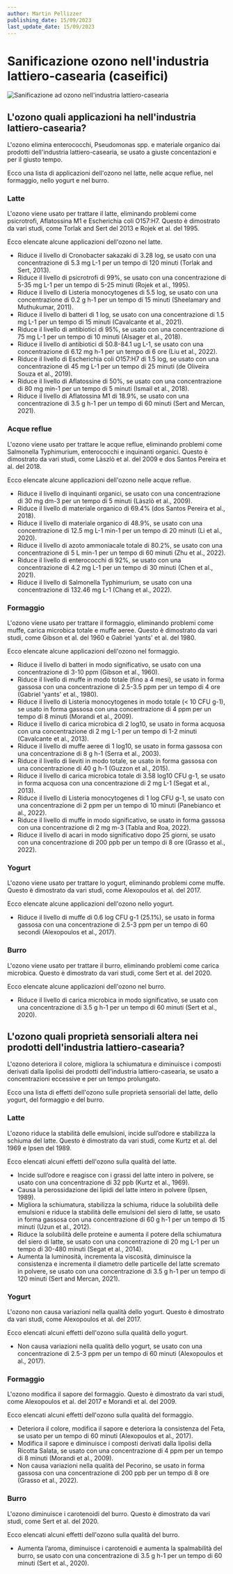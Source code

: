 ```yaml
---
author: Martin Pellizzer
publishing_date: 15/09/2023
last_update_date: 15/09/2023
---
```


# Sanificazione ozono nell'industria lattiero-casearia (caseifici)

![Sanificazione ad ozono nell'industria lattiero-casearia](/assets/images/ozono-sanificazione-industria-lattiero-casearia.jpg "Sanificazione ad ozono nell'industria lattiero-casearia")


## L'ozono quali applicazioni ha nell'industria lattiero-casearia?

L'ozono elimina enterococchi, Pseudomonas spp. e materiale organico dai prodotti dell'industria lattiero-casearia, se usato a giuste concentazioni e per il giusto tempo.

Ecco una lista di applicazioni dell'ozono nel latte, nelle acque reflue, nel formaggio, nello yogurt e nel burro.

### Latte

L'ozono viene usato per trattare il latte, eliminando problemi come psicrotrofi, Aflatossina M1 e Escherichia coli O157:H7. Questo è dimostrato da vari studi, come Torlak and Sert del 2013 e Rojek et al. del 1995.

Ecco elencate alcune applicazioni dell'ozono nel latte.

- Riduce il livello di Cronobacter sakazaki di 3.28 log, se usato con una concentrazione di 5.3 mg L-1 per un tempo di 120 minuti (Torlak and Sert, 2013).
- Riduce il livello di psicrotrofi di 99%, se usato con una concentrazione di 5-35 mg L-1 per un tempo di 5-25 minuti (Rojek et al., 1995).
- Riduce il livello di Listeria monocytogenes di 5.5 log, se usato con una concentrazione di 0.2 g h-1 per un tempo di 15 minuti (Sheelamary and Muthukumar, 2011).
- Riduce il livello di batteri di 1 log, se usato con una concentrazione di 1.5 mg L-1 per un tempo di 15 minuti (Cavalcante et al., 2021).
- Riduce il livello di antibiotici di 95%, se usato con una concentrazione di 75 mg L-1 per un tempo di 10 minuti (Alsager et al., 2018).
- Riduce il livello di antibiotici di 50.8-84.1 ug L-1, se usato con una concentrazione di 6.12 mg h-1 per un tempo di 6 ore (Liu et al., 2022).
- Riduce il livello di Escherichia coli O157:H7 di 1.5 log, se usato con una concentrazione di 45 mg L-1 per un tempo di 25 minuti (de Oliveira Souza et al., 2019).
- Riduce il livello di Aflatossine di 50%, se usato con una concentrazione di 80 mg min-1 per un tempo di 5 minuti (Ismail et al., 2018).
- Riduce il livello di Aflatossina M1 di 18.9%, se usato con una concentrazione di 3.5 g h-1 per un tempo di 60 minuti (Sert and Mercan, 2021).

### Acque reflue

L'ozono viene usato per trattare le acque reflue, eliminando problemi come Salmonella Typhimurium, enterococchi e inquinanti organici. Questo è dimostrato da vari studi, come Làszlò et al. del 2009 e dos Santos Pereira et al. del 2018.

Ecco elencate alcune applicazioni dell'ozono nelle acque reflue.

- Riduce il livello di inquinanti organici, se usato con una concentrazione di 30 mg dm-3 per un tempo di 5 minuti (Làszlò et al., 2009).
- Riduce il livello di materiale organico di 69.4% (dos Santos Pereira et al., 2018).
- Riduce il livello di materiale organico di 48.9%, se usato con una concentrazione di 12.5 mg L-1 min-1 per un tempo di 20 minuti (Li et al., 2020).
- Riduce il livello di azoto ammoniacale totale di 80.2%, se usato con una concentrazione di 5 L min-1 per un tempo di 60 minuti (Zhu et al., 2022).
- Riduce il livello di enterococchi di 92%, se usato con una concentrazione di 4.2 mg L-1 per un tempo di 30 minuti (Chen et al., 2021).
- Riduce il livello di Salmonella Typhimurium, se usato con una concentrazione di 132.46 mg L-1 (Chang et al., 2022).

### Formaggio

L'ozono viene usato per trattare il formaggio, eliminando problemi come muffe, carica microbica totale e muffe aeree. Questo è dimostrato da vari studi, come Gibson et al. del 1960 e Gabriel 'yants' et al. del 1980.

Ecco elencate alcune applicazioni dell'ozono nel formaggio.

- Riduce il livello di batteri in modo significativo, se usato con una concentrazione di 3-10 ppm (Gibson et al., 1960).
- Riduce il livello di muffe in modo totale (fino a 4 mesi), se usato in forma gassosa con una concentrazione di 2.5-3.5 ppm per un tempo di 4 ore (Gabriel 'yants' et al., 1980).
- Riduce il livello di Listeria monocytogenes in modo totale (< 10 CFU g-1), se usato in forma gassosa con una concentrazione di 4 ppm per un tempo di 8 minuti (Morandi et al., 2009).
- Riduce il livello di carica microbica di 2 log10, se usato in forma acquosa con una concentrazione di 2 mg L-1 per un tempo di 1-2 minuti (Cavalcante et al., 2013).
- Riduce il livello di muffe aeree di 1 log10, se usato in forma gassosa con una concentrazione di 8 g h-1 (Serra et al., 2003).
- Riduce il livello di lieviti in modo totale, se usato in forma gassosa con una concentrazione di 40 g h-1 (Guzzon et al., 2015).
- Riduce il livello di carica microbica totale di 3.58 log10 CFU g-1, se usato in forma acquosa con una concentrazione di 2 mg L-1 (Segat et al., 2013).
- Riduce il livello di Listeria monocytogenes di 1 log CFU g-1, se usato con una concentrazione di 2 ppm per un tempo di 10 minuti (Panebianco et al., 2022).
- Riduce il livello di muffe in modo significativo, se usato in forma gassosa con una concentrazione di 2 mg m-3 (Tabla and Roa, 2022).
- Riduce il livello di acari in modo significativo dopo 25 giorni, se usato con una concentrazione di 200 ppb per un tempo di 8 ore (Grasso et al., 2022).

### Yogurt

L'ozono viene usato per trattare lo yogurt, eliminando problemi come muffe. Questo è dimostrato da vari studi, come Alexopoulos et al. del 2017.

Ecco elencate alcune applicazioni dell'ozono nello yogurt.

- Riduce il livello di muffe di 0.6 log CFU g-1 (25.1%), se usato in forma gassosa con una concentrazione di 2.5-3 ppm per un tempo di 60 secondi (Alexopoulos et al., 2017).

### Burro

L'ozono viene usato per trattare il burro, eliminando problemi come carica microbica. Questo è dimostrato da vari studi, come Sert et al. del 2020.

Ecco elencate alcune applicazioni dell'ozono nel burro.

- Riduce il livello di carica microbica in modo significativo, se usato con una concentrazione di 3.5 g h-1 per un tempo di 60 minuti (Sert et al., 2020).

## L'ozono quali proprietà sensoriali altera nei prodotti dell'industria lattiero-casearia?

L'ozono deteriora il colore, migliora la schiumatura e diminuisce i composti derivati dalla lipolisi dei prodotti dell'industria lattiero-casearia, se usato a concentrazioni eccessive e per un tempo prolungato.

Ecco una lista di effetti dell'ozono sulle proprietà sensoriali del latte, dello yogurt, del formaggio e del burro.

### Latte

L'ozono riduce la stabilità delle emulsioni, incide sull’odore e stabilizza la schiuma del latte. Questo è dimostrato da vari studi, come Kurtz et al. del 1969 e Ipsen del 1989.

Ecco elencati alcuni effetti dell'ozono sulla qualità del  latte.

- Incide sull’odore e reagisce con i grassi del latte intero in polvere, se usato con una concentrazione di 32 ppb (Kurtz et al., 1969).
- Causa la perossidazione dei lipidi del latte intero in polvere (Ipsen, 1989).
- Migliora la schiumatura, stabilizza la schiuma, riduce la solubilità delle emulsioni e riduce la stabilità delle emulsioni del siero di latte, se usato in forma gassosa con una concentrazione di 60 g h-1 per un tempo di 15 minuti (Uzun et al., 2012).
- Riduce la solubilità delle proteine e aumenta il potere della schiumatura del siero di latte, se usato con una concentrazione di 20 mg L-1 per un tempo di 30-480 minuti (Segat et al., 2014).
- Aumenta la luminosità, incrementa la viscosità, diminuisce la consistenza e incrementa il diametro delle particelle del latte scremato in polvere, se usato con una concentrazione di 3.5 g h-1 per un tempo di 120 minuti (Sert and Mercan, 2021).

### Yogurt

L'ozono non causa variazioni nella qualità dello yogurt. Questo è dimostrato da vari studi, come Alexopoulos et al. del 2017.

Ecco elencati alcuni effetti dell'ozono sulla qualità dello  yogurt.

- Non causa variazioni nella qualità dello yogurt, se usato con una concentrazione di 2.5-3 ppm per un tempo di 60 minuti (Alexopoulos et al., 2017).

### Formaggio

L'ozono modifica il sapore del formaggio. Questo è dimostrato da vari studi, come Alexopoulos et al. del 2017 e Morandi et al. del 2009.

Ecco elencati alcuni effetti dell'ozono sulla qualità del  formaggio.

- Deteriora il colore, modifica il sapore e deteriora la consistenza del Feta, se usato per un tempo di 60 minuti (Alexopoulos et al., 2017).
- Modifica il sapore e diminuisce i composti derivati dalla lipolisi della Ricotta Salata, se usato con una concentrazione di 4 ppm per un tempo di 8 minuti (Morandi et al., 2009).
- Non causa variazioni nella qualità del Pecorino, se usato in forma gassosa con una concentrazione di 200 ppb per un tempo di 8 ore (Grasso et al., 2022).

### Burro

L'ozono diminuisce i carotenoidi del burro. Questo è dimostrato da vari studi, come Sert et al. del 2020.

Ecco elencati alcuni effetti dell'ozono sulla qualità del  burro.

- Aumenta l’aroma, diminuisce i carotenoidi e aumenta la spalmabilità del burro, se usato con una concentrazione di 3.5 g h-1 per un tempo di 60 minuti (Sert et al., 2020).

